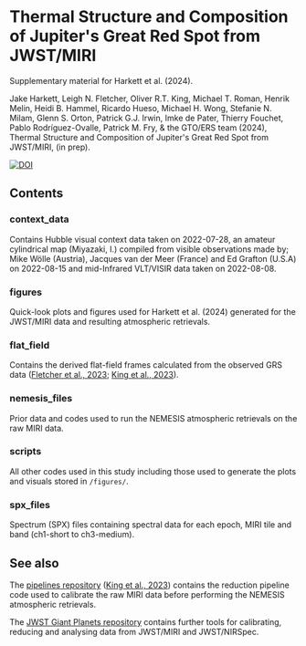 # Thermal Structure and Composition of Jupiter's Great Red Spot from JWST/MIRI
Supplementary material for Harkett et al. (2024).

Jake Harkett, Leigh N. Fletcher, Oliver R.T. King, Michael T. Roman, Henrik Melin, Heidi B. Hammel, Ricardo Hueso, Michael H. Wong, Stefanie N. Milam, Glenn S. Orton, Patrick G.J. Irwin, Imke de Pater, Thierry Fouchet, Pablo Rodríguez-Ovalle, Patrick M. Fry, & the GTO/ERS team (2024), Thermal Structure and Composition of Jupiter's Great Red Spot from JWST/MIRI, (in prep).

[![DOI](https://zenodo.org/badge/DOI/10.5281/zenodo.10785462.svg)](https://doi.org/10.5281/zenodo.10785462)

## Contents

### context_data
Contains Hubble visual context data taken on 2022-07-28, an amateur cylindrical map (Miyazaki, I.) compiled from visible observations made by; Mike Wölle (Austria), Jacques van der Meer (France) and Ed Grafton (U.S.A) on 2022-08-15 and mid-Infrared VLT/VISIR data taken on 2022-08-08.

### figures

Quick-look plots and figures used for Harkett et al. (2024) generated for the JWST/MIRI data and resulting atmospheric retrievals.

### flat_field

Contains the derived flat-field frames calculated from the observed GRS data ([Fletcher et al., 2023](https://agupubs.onlinelibrary.wiley.com/doi/10.1029/2023JE007924); [King et al., 2023](https://iopscience.iop.org/article/10.3847/2515-5172/ad045f)).

### nemesis_files

Prior data and codes used to run the NEMESIS atmospheric retrievals on the raw MIRI data.

### scripts

All other codes used in this study including those used to generate the plots and visuals stored in ```/figures/```.

### spx_files

Spectrum (SPX) files containing spectral data for each epoch, MIRI tile and band (ch1-short to ch3-medium).

## See also

The [pipelines repository](https://github.com/JWSTGiantPlanets/pipelines) ([King et al., 2023](https://iopscience.iop.org/article/10.3847/2515-5172/ad045f)) contains the reduction pipeline code used to calibrate the raw MIRI data before performing the NEMESIS atmospheric retrievals.

The [JWST Giant Planets repository](https://github.com/JWSTGiantPlanets) contains further tools for calibrating, reducing and analysing data from JWST/MIRI and JWST/NIRSpec.
